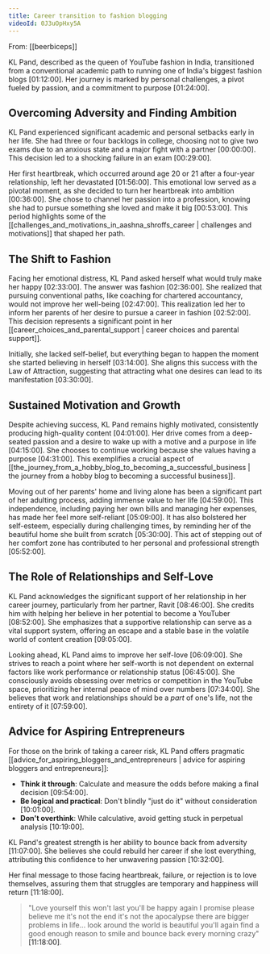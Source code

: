 ```yaml
---
title: Career transition to fashion blogging
videoId: 0J3uOpHxy5A
---
```


From: [[beerbiceps]] <br/> 

KL Pand, described as the queen of YouTube fashion in India, transitioned from a conventional academic path to running one of India's biggest fashion blogs <a class="yt-timestamp" data-t="01:12:00">[01:12:00]</a>. Her journey is marked by personal challenges, a pivot fueled by passion, and a commitment to purpose <a class="yt-timestamp" data-t="01:24:00">[01:24:00]</a>.

## Overcoming Adversity and Finding Ambition

KL Pand experienced significant academic and personal setbacks early in her life. She had three or four backlogs in college, choosing not to give two exams due to an anxious state and a major fight with a partner <a class="yt-timestamp" data-t="00:00:00">[00:00:00]</a>. This decision led to a shocking failure in an exam <a class="yt-timestamp" data-t="00:29:00">[00:29:00]</a>.

Her first heartbreak, which occurred around age 20 or 21 after a four-year relationship, left her devastated <a class="yt-timestamp" data-t="01:56:00">[01:56:00]</a>. This emotional low served as a pivotal moment, as she decided to turn her heartbreak into ambition <a class="yt-timestamp" data-t="00:36:00">[00:36:00]</a>. She chose to channel her passion into a profession, knowing she had to pursue something she loved and make it big <a class="yt-timestamp" data-t="00:53:00">[00:53:00]</a>. This period highlights some of the [[challenges_and_motivations_in_aashna_shroffs_career | challenges and motivations]] that shaped her path.

## The Shift to Fashion

Facing her emotional distress, KL Pand asked herself what would truly make her happy <a class="yt-timestamp" data-t="02:33:00">[02:33:00]</a>. The answer was fashion <a class="yt-timestamp" data-t="02:36:00">[02:36:00]</a>. She realized that pursuing conventional paths, like coaching for chartered accountancy, would not improve her well-being <a class="yt-timestamp" data-t="02:47:00">[02:47:00]</a>. This realization led her to inform her parents of her desire to pursue a career in fashion <a class="yt-timestamp" data-t="02:52:00">[02:52:00]</a>. This decision represents a significant point in her [[career_choices_and_parental_support | career choices and parental support]].

Initially, she lacked self-belief, but everything began to happen the moment she started believing in herself <a class="yt-timestamp" data-t="03:14:00">[03:14:00]</a>. She aligns this success with the Law of Attraction, suggesting that attracting what one desires can lead to its manifestation <a class="yt-timestamp" data-t="03:30:00">[03:30:00]</a>.

## Sustained Motivation and Growth

Despite achieving success, KL Pand remains highly motivated, consistently producing high-quality content <a class="yt-timestamp" data-t="04:01:00">[04:01:00]</a>. Her drive comes from a deep-seated passion and a desire to wake up with a motive and a purpose in life <a class="yt-timestamp" data-t="04:15:00">[04:15:00]</a>. She chooses to continue working because she values having a purpose <a class="yt-timestamp" data-t="04:31:00">[04:31:00]</a>. This exemplifies a crucial aspect of [[the_journey_from_a_hobby_blog_to_becoming_a_successful_business | the journey from a hobby blog to becoming a successful business]].

Moving out of her parents' home and living alone has been a significant part of her adulting process, adding immense value to her life <a class="yt-timestamp" data-t="04:59:00">[04:59:00]</a>. This independence, including paying her own bills and managing her expenses, has made her feel more self-reliant <a class="yt-timestamp" data-t="05:09:00">[05:09:00]</a>. It has also bolstered her self-esteem, especially during challenging times, by reminding her of the beautiful home she built from scratch <a class="yt-timestamp" data-t="05:30:00">[05:30:00]</a>. This act of stepping out of her comfort zone has contributed to her personal and professional strength <a class="yt-timestamp" data-t="05:52:00">[05:52:00]</a>.

## The Role of Relationships and Self-Love

KL Pand acknowledges the significant support of her relationship in her career journey, particularly from her partner, Ravit <a class="yt-timestamp" data-t="08:46:00">[08:46:00]</a>. She credits him with helping her believe in her potential to become a YouTuber <a class="yt-timestamp" data-t="08:52:00">[08:52:00]</a>. She emphasizes that a supportive relationship can serve as a vital support system, offering an escape and a stable base in the volatile world of content creation <a class="yt-timestamp" data-t="09:05:00">[09:05:00]</a>.

Looking ahead, KL Pand aims to improve her self-love <a class="yt-timestamp" data-t="06:09:00">[06:09:00]</a>. She strives to reach a point where her self-worth is not dependent on external factors like work performance or relationship status <a class="yt-timestamp" data-t="06:45:00">[06:45:00]</a>. She consciously avoids obsessing over metrics or competition in the YouTube space, prioritizing her internal peace of mind over numbers <a class="yt-timestamp" data-t="07:34:00">[07:34:00]</a>. She believes that work and relationships should be a *part* of one's life, not the entirety of it <a class="yt-timestamp" data-t="07:59:00">[07:59:00]</a>.

## Advice for Aspiring Entrepreneurs

For those on the brink of taking a career risk, KL Pand offers pragmatic [[advice_for_aspiring_bloggers_and_entrepreneurs | advice for aspiring bloggers and entrepreneurs]]:
*   **Think it through**: Calculate and measure the odds before making a final decision <a class="yt-timestamp" data-t="09:54:00">[09:54:00]</a>.
*   **Be logical and practical**: Don't blindly "just do it" without consideration <a class="yt-timestamp" data-t="10:01:00">[10:01:00]</a>.
*   **Don't overthink**: While calculative, avoid getting stuck in perpetual analysis <a class="yt-timestamp" data-t="10:19:00">[10:19:00]</a>.

KL Pand's greatest strength is her ability to bounce back from adversity <a class="yt-timestamp" data-t="11:07:00">[11:07:00]</a>. She believes she could rebuild her career if she lost everything, attributing this confidence to her unwavering passion <a class="yt-timestamp" data-t="10:32:00">[10:32:00]</a>.

Her final message to those facing heartbreak, failure, or rejection is to love themselves, assuring them that struggles are temporary and happiness will return <a class="yt-timestamp" data-t="11:18:00">[11:18:00]</a>.
> "Love yourself this won't last you'll be happy again I promise please believe me it's not the end it's not the apocalypse there are bigger problems in life... look around the world is beautiful you'll again find a good enough reason to smile and bounce back every morning crazy" <a class="yt-timestamp" data-t="11:18:00">[11:18:00]</a>.